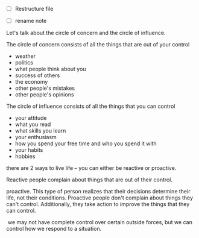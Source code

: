 - [ ] Restructure file
- [ ] rename note


Let's talk about the circle of concern and the circle of influence. 

The circle of concern consists of all the things that are out of your control
- weather
- politics
- what people think about you
- success of others
- the economy
- other people's mistakes
- other people's opinions

The circle of influence consists of all the things that you can control
- your attitude
- what you read
- what skills you learn
- your enthusiasm
- how you spend your free time and who you spend it with
- your habits
- hobbies


there are 2 ways to live life – you can either be reactive or proactive. 

Reactive people complain about things that are out of their control.

proactive. This type of person realizes that their decisions determine their life, not their conditions. Proactive people don't complain about things they can't control. Additionally, they take action to improve the things that they can control.


 we may not have complete control over certain outside forces, but we can control how we respond to a situation.

